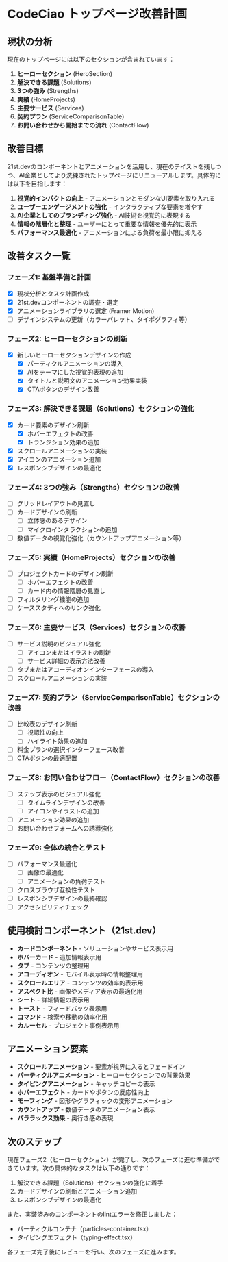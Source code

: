 # CodeCiao トップページ改善計画

## 現状の分析

現在のトップページには以下のセクションが含まれています：

1. **ヒーローセクション** (HeroSection)
2. **解決できる課題** (Solutions)
3. **3つの強み** (Strengths)
4. **実績** (HomeProjects)
5. **主要サービス** (Services)
6. **契約プラン** (ServiceComparisonTable)
7. **お問い合わせから開始までの流れ** (ContactFlow)

## 改善目標

21st.devのコンポーネントとアニメーションを活用し、現在のテイストを残しつつ、AI企業としてより洗練されたトップページにリニューアルします。具体的には以下を目指します：

1. **視覚的インパクトの向上** - アニメーションとモダンなUI要素を取り入れる
2. **ユーザーエンゲージメントの強化** - インタラクティブな要素を増やす
3. **AI企業としてのブランディング強化** - AI技術を視覚的に表現する
4. **情報の階層化と整理** - ユーザーにとって重要な情報を優先的に表示
5. **パフォーマンス最適化** - アニメーションによる負荷を最小限に抑える

## 改善タスク一覧

### フェーズ1: 基盤準備と計画

- [x] 現状分析とタスク計画作成
- [x] 21st.devコンポーネントの調査・選定
- [x] アニメーションライブラリの選定 (Framer Motion)
- [ ] デザインシステムの更新（カラーパレット、タイポグラフィ等）

### フェーズ2: ヒーローセクションの刷新

- [x] 新しいヒーローセクションデザインの作成
  - [x] パーティクルアニメーションの導入
  - [x] AIをテーマにした視覚的表現の追加
  - [x] タイトルと説明文のアニメーション効果実装
  - [x] CTAボタンのデザイン改善

### フェーズ3: 解決できる課題（Solutions）セクションの強化

- [x] カード要素のデザイン刷新
  - [x] ホバーエフェクトの改善
  - [x] トランジション効果の追加
- [x] スクロールアニメーションの実装
- [x] アイコンのアニメーション追加
- [x] レスポンシブデザインの最適化

### フェーズ4: 3つの強み（Strengths）セクションの改善

- [ ] グリッドレイアウトの見直し
- [ ] カードデザインの刷新
  - [ ] 立体感のあるデザイン
  - [ ] マイクロインタラクションの追加
- [ ] 数値データの視覚化強化（カウントアップアニメーション等）

### フェーズ5: 実績（HomeProjects）セクションの改善

- [ ] プロジェクトカードのデザイン刷新
  - [ ] ホバーエフェクトの改善
  - [ ] カード内の情報階層の見直し
- [ ] フィルタリング機能の追加
- [ ] ケーススタディへのリンク強化

### フェーズ6: 主要サービス（Services）セクションの改善

- [ ] サービス説明のビジュアル強化
  - [ ] アイコンまたはイラストの刷新
  - [ ] サービス詳細の表示方法改善
- [ ] タブまたはアコーディオンインターフェースの導入
- [ ] スクロールアニメーションの実装

### フェーズ7: 契約プラン（ServiceComparisonTable）セクションの改善

- [ ] 比較表のデザイン刷新
  - [ ] 視認性の向上
  - [ ] ハイライト効果の追加
- [ ] 料金プランの選択インターフェース改善
- [ ] CTAボタンの最適配置

### フェーズ8: お問い合わせフロー（ContactFlow）セクションの改善

- [ ] ステップ表示のビジュアル強化
  - [ ] タイムラインデザインの改善
  - [ ] アイコンやイラストの追加
- [ ] アニメーション効果の追加
- [ ] お問い合わせフォームへの誘導強化

### フェーズ9: 全体の統合とテスト

- [ ] パフォーマンス最適化
  - [ ] 画像の最適化
  - [ ] アニメーションの負荷テスト
- [ ] クロスブラウザ互換性テスト
- [ ] レスポンシブデザインの最終確認
- [ ] アクセシビリティチェック

## 使用検討コンポーネント（21st.dev）

- **カードコンポーネント** - ソリューションやサービス表示用
- **ホバーカード** - 追加情報表示用
- **タブ** - コンテンツの整理用
- **アコーディオン** - モバイル表示時の情報整理用
- **スクロールエリア** - コンテンツの効率的表示用
- **アスペクト比** - 画像やメディア表示の最適化用
- **シート** - 詳細情報の表示用
- **トースト** - フィードバック表示用
- **コマンド** - 検索や移動の効率化用
- **カルーセル** - プロジェクト事例表示用

## アニメーション要素

- **スクロールアニメーション** - 要素が視界に入るとフェードイン
- **パーティクルアニメーション** - ヒーローセクションでの背景効果
- **タイピングアニメーション** - キャッチコピーの表示
- **ホバーエフェクト** - カードやボタンの反応性向上
- **モーフィング** - 図形やグラフィックの変形アニメーション
- **カウントアップ** - 数値データのアニメーション表示
- **パララックス効果** - 奥行き感の表現

## 次のステップ

現在フェーズ2（ヒーローセクション）が完了し、次のフェーズに進む準備ができています。次の具体的なタスクは以下の通りです：

1. 解決できる課題（Solutions）セクションの強化に着手
2. カードデザインの刷新とアニメーション追加
3. レスポンシブデザインの最適化

また、実装済みのコンポーネントのlintエラーを修正しました：
- パーティクルコンテナ（particles-container.tsx）
- タイピングエフェクト（typing-effect.tsx）

各フェーズ完了後にレビューを行い、次のフェーズに進みます。

